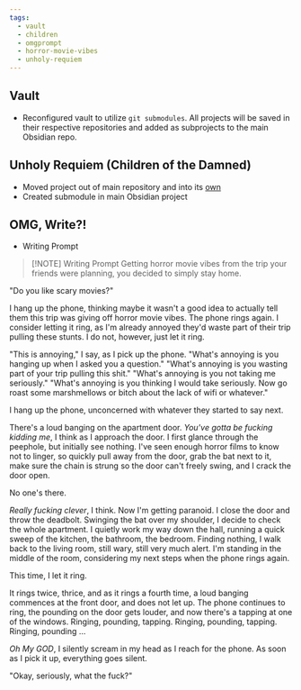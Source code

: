 ```yaml
---
tags:
  - vault
  - children
  - omgprompt
  - horror-movie-vibes
  - unholy-requiem
---
```

## Vault
- Reconfigured vault to utilize `git submodules`. All projects will be saved in their respective repositories and added as subprojects to the main Obsidian repo.
## Unholy Requiem (Children of the Damned)
- Moved project out of main repository and into its [own](https://github.com/ephemeralrogue/unholy-requiem) 
- Created submodule in main Obsidian project
## OMG, Write?!
- Writing Prompt


> [!NOTE] Writing Prompt
> Getting horror movie vibes from the trip your friends were planning, you decided to simply stay home.

"Do you like scary movies?"

I hang up the phone, thinking maybe it wasn't a good idea to actually tell them this trip was giving off horror movie vibes. The phone rings again. I consider letting it ring, as I'm already annoyed they'd waste part of their trip pulling these stunts. I do not, however, just let it ring.

"This is annoying," I say, as I pick up the phone.
"What's annoying is you hanging up when I asked you a question."
"What's annoying is you wasting part of your trip pulling this shit."
"What's annoying is you not taking me seriously."
"What's annoying is you thinking I would take seriously. Now go roast some marshmellows or bitch about the lack of wifi or whatever."

I hang up the phone, unconcerned with whatever they started to say next.

There's a loud banging on the apartment door. *You've gotta be fucking kidding me*, I think as I approach the door. I first glance through the peephole, but initially see nothing. I've seen enough horror films to know not to linger, so quickly pull away from the door, grab the bat next to it, make sure the chain is strung so the door can't freely swing, and I crack the door open.

No one's there.

*Really fucking clever*, I think. Now I'm getting paranoid. I close the door and throw the deadbolt. Swinging the bat over my shoulder, I decide to check the whole apartment. I quietly work my way down the hall, running a quick sweep of the kitchen, the bathroom, the bedroom. Finding nothing, I walk back to the living room, still wary, still very much alert. I'm standing in the middle of the room, considering my next steps when the phone rings again.

This time, I let it ring.

It rings twice, thrice, and as it rings a fourth time, a loud banging commences at the front door, and does not let up. The phone continues to ring, the pounding on the door gets louder, and now there's a tapping at one of the windows. Ringing, pounding, tapping. Ringing, pounding, tapping. Ringing, pounding ...

*Oh My GOD*, I silently scream in my head as I reach for the phone. As soon as I pick it up, everything goes silent.

"Okay, seriously, what the fuck?"